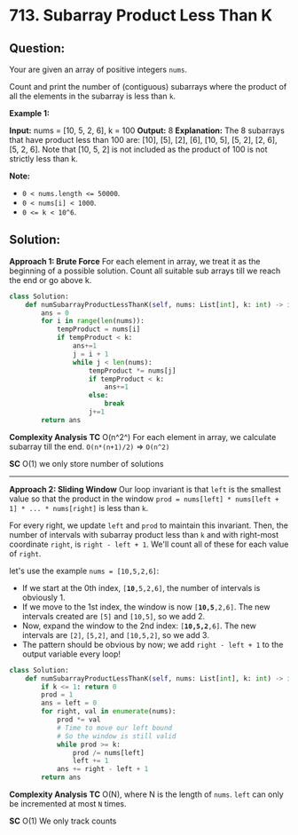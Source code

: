 # 713. Subarray Product Less Than K

## Question:


Your are given an array of positive integers  `nums`.

Count and print the number of (contiguous) subarrays where the product of all the elements in the subarray is less than  `k`.

**Example 1:**  

**Input:** nums = [10, 5, 2, 6], k = 100
**Output:** 8
**Explanation:** The 8 subarrays that have product less than 100 are: [10], [5], [2], [6], [10, 5], [5, 2], [2, 6], [5, 2, 6].
Note that [10, 5, 2] is not included as the product of 100 is not strictly less than k.

**Note:**

-   `0 < nums.length <= 50000`.
-   `0 < nums[i] < 1000`.
-   `0 <= k < 10^6`.
## Solution:
**Approach 1: Brute Force**
For each element in array, we treat it as the beginning of a possible solution. Count all suitable sub arrays till we reach the end or go above k.

```python
class Solution:
    def numSubarrayProductLessThanK(self, nums: List[int], k: int) -> int:
        ans = 0
        for i in range(len(nums)):
            tempProduct = nums[i]
            if tempProduct < k:
                ans+=1
                j = i + 1
                while j < len(nums):
                    tempProduct *= nums[j]
                    if tempProduct < k:
                        ans+=1
                    else:
                        break
                    j+=1
        return ans
```
**Complexity Analysis**
**TC** 
O(n^2^) For each element in array, we calculate subarray till the end. `O(n*(n+1)/2)` => `O(n^2)`

**SC** 
O(1) we only store number of solutions

---

**Approach 2: Sliding Window**
Our loop invariant is that  `left`  is the smallest value so that the product in the window  `prod = nums[left] * nums[left + 1] * ... * nums[right]`  is less than  `k`.

For every right, we update  `left`  and  `prod`  to maintain this invariant. Then, the number of intervals with subarray product less than  `k`  and with right-most coordinate  `right`, is  `right - left + 1`. We'll count all of these for each value of  `right`.

let's use the example  `nums = [10,5,2,6]`:

-   If we start at the 0th index,  `[`**`10`**`,5,2,6]`, the number of intervals is obviously 1.
-   If we move to the 1st index, the window is now  `[`**`10,5`**`,2,6]`. The new intervals created are  `[5]`  and  `[10,5]`, so we add 2.
-   Now, expand the window to the 2nd index:  `[`**`10,5,2`**`,6]`. The new intervals are  `[2]`,  `[5,2]`, and  `[10,5,2]`, so we add 3.
-   The pattern should be obvious by now; we add  `right - left + 1`  to the output variable every loop!

```python
class Solution:
    def numSubarrayProductLessThanK(self, nums: List[int], k: int) -> int:
        if k <= 1: return 0
        prod = 1
        ans = left = 0
        for right, val in enumerate(nums):
            prod *= val
            # Time to move our left bound
            # So the window is still valid
            while prod >= k:
                prod /= nums[left]
                left += 1
            ans += right - left + 1
        return ans
```

**Complexity Analysis**
**TC** 
O(N), where N is the length of `nums`. `left` can only be incremented at most `N` times.

**SC** 
O(1) We only track counts
